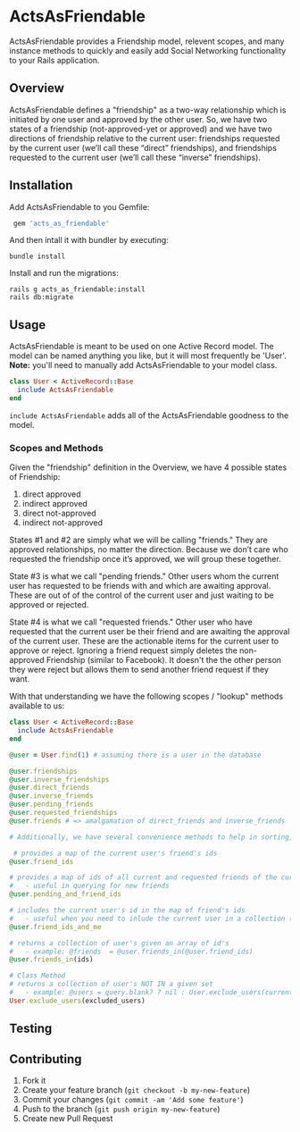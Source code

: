 # ActsAsFriendable

ActsAsFriendable provides a Friendship model, relevent scopes, and many instance methods to quickly and easily add Social Networking functionality to your Rails application.

## Overview

ActsAsFriendable defines a "friendship" as a two-way relationship which is initiated by one user and approved by the other user. So, we have two states of a friendship (not-approved-yet or approved) and we have two directions of friendship relative to the current user: friendships requested by the current user (we’ll call these “direct” friendships), and friendships requested to the current user (we’ll call these “inverse” friendships).

## Installation

Add ActsAsFriendable to you Gemfile:

```ruby
 gem 'acts_as_friendable'
```

And then intall it with bundler by executing:

```shell
bundle install
```

Install and run the migrations:

```shell
rails g acts_as_friendable:install
rails db:migrate
```

## Usage

ActsAsFriendable is meant to be used on one Active Record model. The model can be named anything you like, but it will most frequently be 'User'. **Note:** you'll need to manually add ActsAsFriendable to your model class.

```ruby
class User < ActiveRecord::Base
  include ActsAsFriendable
end
```

`include ActsAsFriendable` adds all of the ActsAsFriendable goodness to the model.

### Scopes and Methods

Given the "friendship" definition in the Overview, we have 4 possible states of Friendship:

1. direct approved
2. indirect approved
3. direct not-approved
4. indirect not-approved

States #1 and #2 are simply what we will be calling "friends." They are approved relationships, no matter the direction. Because we don’t care who requested the friendship once it’s approved, we will group these together.

State #3 is what we call "pending friends." Other users whom the current user has requested to be friends with and which are awaiting approval. These are out of of the control of the current user and just waiting to be approved or rejected.

State #4 is what we call "requested friends." Other user who have requested that the current user be their friend and are awaiting the approval of the current user. These are the actionable items for the current user to approve or reject. Ignoring a friend request simply deletes the non-approved Friendship (similar to Facebook). It doesn't the the other person they were reject but allows them to send another friend request if they want.

With that understanding we have the following scopes / "lookup" methods available to us:

```ruby
class User < ActiveRecord::Base
  include ActsAsFriendable
end

@user = User.find(1) # assuming there is a user in the database

@user.friendships
@user.inverse_friendships
@user.direct_friends
@user.inverse_friends
@user.pending_friends
@user.requested_friendships
@user.friends # => amalgamation of direct_friends and inverse_friends

# Additionally, we have several convenience methods to help in sorting, listing, finding, etc.

 # provides a map of the current user's friend's ids
@user.friend_ids

# provides a map of ids of all current and requested friends of the current user
#   - useful in querying for new friends
@user.pending_and_friend_ids

# includes the current user's id in the map of friend's ids
#   - useful when you need to inlude the current user in a collection (Activities, Comments, Leaderboards, etc.)
@user.friend_ids_and_me

# returns a collection of user's given an array of id's
#   - example: @friends  = @user.friends_in(@user.friend_ids)
@user.friends_in(ids)

# Class Method
# returns a collection of user's NOT IN a given set
#   - example: @users = query.blank? ? nil : User.exclude_users(current_user.pending_and_friend_ids).text_search(query)
User.exclude_users(excluded_users)

```

## Testing



## Contributing

1. Fork it
2. Create your feature branch (`git checkout -b my-new-feature`)
3. Commit your changes (`git commit -am 'Add some feature'`)
4. Push to the branch (`git push origin my-new-feature`)
5. Create new Pull Request
